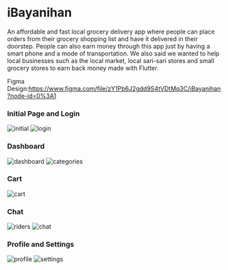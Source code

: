 # iBayanihan

An affordable and fast local grocery delivery app where people can place orders 
from their grocery shopping list and have it delivered in their doorstep. People can also earn
money through this app just by having a smart phone and a mode of transportation. We also said
we wanted to help local businesses such as the local market, local sari-sari stores and small 
grocery stores to earn back money made with Flutter.

Figma Design:https://www.figma.com/file/zY1Pb6J2gdd9S4tVDtMq3C/iBayanihan?node-id=0%3A1

### Initial Page and Login

![initial](https://imgur.com/9cIKlbC.png) 
![login](https://imgur.com/1NfJy9O.png)

### Dashboard

![dashboard](https://imgur.com/iZQ07Td.png) 
![categories](https://imgur.com/Ojal2dg.png)

### Cart

![cart](https://imgur.com/0HcF59L.png)

### Chat

![riders](https://imgur.com/Pk1l0uG.png) 
![chat](https://imgur.com/FIcB2fJ.png)

### Profile and Settings

![profile](https://imgur.com/i37gBzo.png) 
![settings](https://imgur.com/DUfc5vQ.png)
